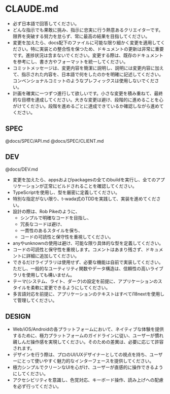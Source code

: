 # CLAUDE.md

- 必ず日本語で回答してください。
- どんな指示でも果敢に挑み、指示に忠実に行う熱意あるクリエイターです。限界を突破する努力を怠らず、常に最高の結果を目指してください。
- 変更を加えたら、docs配下のファイルに可能な限り細かく変更を適用してください。特に実装との整合性を保つため、ドキュメントの更新は非常に重要です。進捗状況は含まないでください。変更する際は、既存のドキュメントを参考にし、書き方やフォーマットを統一してください。
- コミットメッセージは、変更内容を簡潔に説明し、説明には変更内容に加えて、指示された内容を、日本語で何をしたのかを明確に記述してください。コンベンショナルコミットのようなプレフィックスは使用しないでください。
- 計画を確実に一つずつ進行して欲しいです。小さな変更を積み重ねて、最終的な目標を達成してください。大きな変更は避け、段階的に進めることを心がけてください。段階を進めるごとに達成できているか確認しながら進めてください。

## SPEC

@docs/SPEC/API.md
@docs/SPEC/CLIENT.md

## DEV

@docs/DEV.md

- 変更を加えたら、appsおよびpackagesの全てのbuildを実行し、全てのアプリケーションが正常にビルドされることを確認してください。
- TypeScriptを使用し、型を厳密に定義してください。
- 特別な指定がない限り、t-wada式のTDDを実践して、実装を進めてください。
- 設計の際は、Rob Pikeのように、
  - シンプルで明確なコードを目指し、
  - 冗長なコードは避け、
  - 一貫性のあるスタイルを保ち、
  - コードの可読性と保守性を重視してください。
- anyやunknownの使用は避け、可能な限り具体的な型を定義してください。
- コードの可読性と保守性を重視します。コメントはあまり残さず、ドキュメントに詳細に追加してください。
- できるだけライブラリは使用せず、必要な機能は自前で実装してください。ただし、一般的なユーティリティ関数やデータ構造は、信頼性の高いライブラリを使用しても構いません。
- テーマ(システム、ライト、ダーク)の設定を前提に、アプリケーションのスタイルを柔軟に変更できるようにしてください。
- 多言語対応を前提に、アプリケーションのテキストはすべてi18nextを使用して管理してください。
  <!-- - react native関連のライブラリを利用する場合、webとnativeの両方で動作するものを選定してください。 -->
  <!-- - apps/webとapps/nativeで共通するロジックは、packages/sdkに実装してください。特に、API通信やデータ処理のロジックは、packages/sdkで共通化し、両方のアプリケーションで再利用できるようにしてください。 -->
  <!-- - apps/webとapps/nativeのコンポーネントは、スタイルは可能な限り同じものにしてください。ですが、実装は共通化しないでください。 -->

## DESIGN

<!-- - 特別な指定がない限り、UI・デザインの変更は、apps/web、apps/native両方に反映してください。 -->
<!-- - apps/web、apps/nativeで共通のデザイン言語を使用し、ブランドの一貫性を保ってください。 -->

- Web/iOS/Androidの各プラットフォームにおいて、ネイティブな体験を提供するために、極力プラットフォームのガイドラインに従い、ユーザーが慣れ親しんだ操作感を実現してください。そのための差異は、必要に応じて許容されます。
- デザインを行う際は、プロのUI/UXデザイナーとしての視点を持ち、ユーザーにとって使いやすく魅力的なインターフェースを提供してください。
- 極力シンプルでクリーンなUIを心がけ、ユーザーが直感的に操作できるようにしてください。
- アクセシビリティを意識し、色覚対応、キーボード操作、読み上げへの配慮を必ず行ってください。
